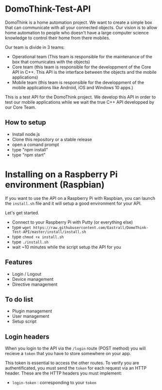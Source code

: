# DomoThink-Test-API

DomoThink is a home automation project. We want to create a simple box that can communicate with all your connected objects. Our vision is to allow home automation to people who doesn't have a large computer science knowledge to control their home from there mobiles.

Our team is divide in 3 teams:
- Operational team (This team is responsible for the maintenance of the box that comunicates with the objects)
- Core team (this team is responsible for the developpment of the Core API in C++. This API is the interface between the objects and the mobile applications)
- Mobile team (this team is responsible for the developpment of the mobile applications like Android, iOS and Windows 10 apps.)

This is a test API for the DomoThink project. We develop this API in order to test our mobile applications while we wait the true C++ API developped by our Core Team.


## How to setup

- Install node.js
- Clone this repository or a stable release
- open a comand prompt
- type "npm install"
- type "npm start"

# Installing on a Raspberry Pi environment (Raspbian)

If you want to use the API on a Raspberry Pi with Raspbian, you can launch the `install.sh` file and it will setup a good environment for your API.

Let's get started.

- Connect to your Raspberry Pi with Putty (or everything else)
- type `wget https://raw.githubusercontent.com/Eastrall/DomoThink-Test-API/master/install/install.sh`
- type `chmod +x install.sh`
- type `./install.sh`
- wait ~10 minutes while the script setup the API for you

## Features

- Login / Logout
- Device management
- Directive management

## To do list

- Plugin management
- User management
- Setup script

## Login headers

When you login to the API via the `/login` route (POST method) you will recieve a `token` that you have to store somewhere on your app.

This token is essential to access the other routes. To verify you are authentificated, you must send the `token` for each request via an HTTP header.
These are the HTTP headers you must implement:

- `login-token` : corresponding to your `token`

